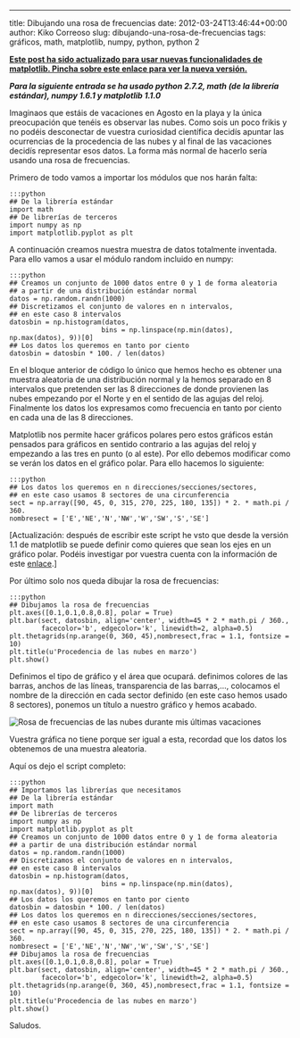 ---
title: Dibujando una rosa de frecuencias
date: 2012-03-24T13:46:44+00:00
author: Kiko Correoso
slug: dibujando-una-rosa-de-frecuencias
tags: gráficos, math, matplotlib, numpy, python, python 2

**[Este post ha sido actualizado para usar nuevas funcionalidades de matplotlib. Pincha sobre este enlace para ver la nueva versión.](http://pybonacci.org/2014/07/31/dibujando-una-rosa-de-frecuencias-reloaded-3/)**

_**Para la siguiente entrada se ha usado python 2.7.2, math (de la librería estándar), numpy 1.6.1 y matplotlib 1.1.0**_

Imaginaos que estáis de vacaciones en Agosto en la playa y la única preocupación que tenéis es observar las nubes. Como sois un poco frikis y no podéis desconectar de vuestra curiosidad científica decidís apuntar las ocurrencias de la procedencia de las nubes y al final de las vacaciones decidís representar esos datos. La forma más normal de hacerlo sería usando una rosa de frecuencias.

Primero de todo vamos a importar los módulos que nos harán falta:

    :::python
    ## De la librería estándar
    import math
    ## De librerías de terceros
    import numpy as np
    import matplotlib.pyplot as plt

A continuación creamos nuestra muestra de datos totalmente inventada. Para ello vamos a usar el módulo random incluido en numpy:

    :::python
    ## Creamos un conjunto de 1000 datos entre 0 y 1 de forma aleatoria
    ## a partir de una distribución estándar normal
    datos = np.random.randn(1000)
    ## Discretizamos el conjunto de valores en n intervalos,
    ## en este caso 8 intervalos
    datosbin = np.histogram(datos,
                           bins = np.linspace(np.min(datos), np.max(datos), 9))[0]
    ## Los datos los queremos en tanto por ciento
    datosbin = datosbin * 100. / len(datos)

En el bloque anterior de código lo único que hemos hecho es obtener una muestra aleatoria de una distribución normal y la hemos separado en 8 intervalos que pretenden ser las 8 direcciones de donde provienen las nubes empezando por el Norte y en el sentido de las agujas del reloj. Finalmente los datos los expresamos como frecuencia en tanto por ciento en cada una de las 8 direcciones.

Matplotlib nos permite hacer gráficos polares pero estos gráficos están pensados para gráficos en sentido contrario a las agujas del reloj y empezando a las tres en punto (o al este). Por ello debemos modificar como se verán los datos en el gráfico polar. Para ello hacemos lo siguiente:

    :::python
    ## Los datos los queremos en n direcciones/secciones/sectores,
    ## en este caso usamos 8 sectores de una circunferencia
    sect = np.array([90, 45, 0, 315, 270, 225, 180, 135]) * 2. * math.pi / 360.
    nombresect = ['E','NE','N','NW','W','SW','S','SE']

[Actualización: después de escribir este script he vsto que desde la versión 1.1 de matplotlib se puede definir como quieres que sean los ejes en un gráfico polar. Podéis investigar por vuestra cuenta con la información de este [enlace](http://matplotlib.sourceforge.net/devel/add_new_projection.html#matplotlib.projections.polar.PolarAxes).]

Por último solo nos queda dibujar la rosa de frecuencias:

    :::python
    ## Dibujamos la rosa de frecuencias
    plt.axes([0.1,0.1,0.8,0.8], polar = True)
    plt.bar(sect, datosbin, align='center', width=45 * 2 * math.pi / 360.,
            facecolor='b', edgecolor='k', linewidth=2, alpha=0.5)
    plt.thetagrids(np.arange(0, 360, 45),nombresect,frac = 1.1, fontsize = 10)
    plt.title(u'Procedencia de las nubes en marzo')
    plt.show()

Definimos el tipo de gráfico y el área que ocupará. definimos colores de las barras, anchos de las líneas, transparencia de las barras,..., colocamos el nombre de la dirección en cada sector definido (en este caso hemos usado 8 sectores), ponemos un título a nuestro gráfico y hemos acabado.

![Rosa de frecuencias de las nubes durante mis últimas vacaciones](http://new.pybonacci.org/images/2012/03/rosafrecuencias.png)

Vuestra gráfica no tiene porque ser igual a esta, recordad que los datos los obtenemos de una muestra aleatoria.

Aquí os dejo el script completo:

    :::python
    ## Importamos las librerías que necesitamos
    ## De la librería estándar
    import math
    ## De librerías de terceros
    import numpy as np
    import matplotlib.pyplot as plt
    ## Creamos un conjunto de 1000 datos entre 0 y 1 de forma aleatoria
    ## a partir de una distribución estándar normal
    datos = np.random.randn(1000)
    ## Discretizamos el conjunto de valores en n intervalos,
    ## en este caso 8 intervalos
    datosbin = np.histogram(datos,
                           bins = np.linspace(np.min(datos), np.max(datos), 9))[0]
    ## Los datos los queremos en tanto por ciento
    datosbin = datosbin * 100. / len(datos)
    ## Los datos los queremos en n direcciones/secciones/sectores,
    ## en este caso usamos 8 sectores de una circunferencia
    sect = np.array([90, 45, 0, 315, 270, 225, 180, 135]) * 2. * math.pi / 360.
    nombresect = ['E','NE','N','NW','W','SW','S','SE']
    ## Dibujamos la rosa de frecuencias
    plt.axes([0.1,0.1,0.8,0.8], polar = True)
    plt.bar(sect, datosbin, align='center', width=45 * 2 * math.pi / 360.,
            facecolor='b', edgecolor='k', linewidth=2, alpha=0.5)
    plt.thetagrids(np.arange(0, 360, 45),nombresect,frac = 1.1, fontsize = 10)
    plt.title(u'Procedencia de las nubes en marzo')
    plt.show()

Saludos.